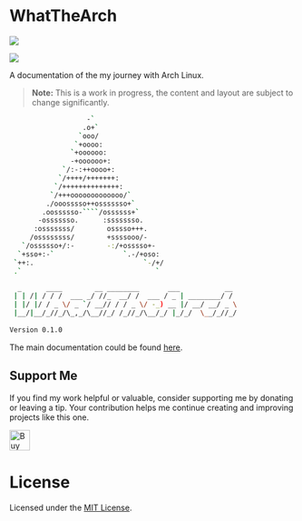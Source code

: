 # WhatTheArch

<a href="LICENSE" ><img src="https://img.shields.io/github/license/cyaninfinite/WhatTheArch?style=for-the-badge"/></a>

<a href="https://github.com/cyaninfinite/WhatTheArch/actions/workflows/build_docs.yml"><img src="https://img.shields.io/github/actions/workflow/status/cyaninfinite/whatthearch/build_docs.yml?style=for-the-badge&label=Docs"/></a>


A documentation of the my journey with Arch Linux.

> **Note:** This is a work in progress, the content and layout are subject to change significantly.

```sh
                   -`
                  .o+`
                 `ooo/
                `+oooo:
               `+oooooo:
               -+oooooo+:
             `/:-:++oooo+:
            `/++++/+++++++:
           `/++++++++++++++:
          `/+++ooooooooooooo/`
         ./ooosssso++osssssso+`
        .oossssso-````/ossssss+`
       -osssssso.      :ssssssso.
      :osssssss/        osssso+++.
     /ossssssss/        +ssssooo/-
   `/ossssso+/:-        -:/+osssso+-
  `+sso+:-`                 `.-/+oso:
 `++:.                           `-/+/
 .`                                 `

  _      ____        __ ________       ___           __ 
 | | /| / / /  ___ _/ //_  __/ /  ___ / _ | ________/ / 
 | |/ |/ / _ \/ _ `/ __// / / _ \/ -_) __ |/ __/ __/ _ \
 |__/|__/_//_/\_,_/\__//_/ /_//_/\__/_/ |_/_/  \__/_//_/
                                                        
Version 0.1.0
 ```

The main documentation could be found [here](./docs/docs/index.md).

## Support Me

If you find my work helpful or valuable, consider supporting me by donating or leaving a tip. Your contribution helps me continue creating and improving projects like this one.

<a href='https://ko-fi.com/Q5Q7Z4F89' target='_blank'><img height='36' style='border:0px;height:36px;' src='https://storage.ko-fi.com/cdn/kofi2.png?v=3' border='0' alt='Buy Me a Coffee at ko-fi.com' /></a>

# License
Licensed under the [MIT License](./LICENSE).